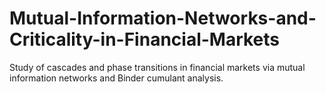 # Mutual-Information-Networks-and-Criticality-in-Financial-Markets
Study of cascades and phase transitions in financial markets via mutual information networks and Binder cumulant analysis.
